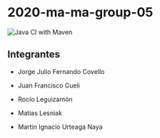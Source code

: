 # 2020-ma-ma-group-05
![Java CI with Maven](https://github.com/dds-utn/2020-ma-ma-group-05/workflows/Java%20CI%20with%20Maven/badge.svg)

## Integrantes

- Jorge Julio Fernando Covello

- Juan Francisco Cueli

- Rocío Leguizamón

- Matias Lesniak

- Martin Ignacio Urteaga Naya



